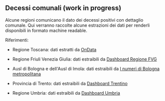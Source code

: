## Decessi comunali (work in progress)

Alcune regioni comunicano il dato dei decessi positivi con dettaglio comunale. Qui verranno raccolte alcune estrazioni dei dati per renderli disponibili in formato machine readable.


Riferimenti:

- Regione Toscana: dati estratti da [OnData](https://github.com/ondata/covid19italia/tree/master/webservices/regioneToscana)

- Regione Friuli Venezia Giulia: dati estraibili da [Dashboard Regione FVG](https://covid19map.protezionecivile.fvg.it//data.csv)

- Ausl di Bologna e dell'Ausl di Imola: dati estraibili da [I numeri di Bologna metropolitana](http://inumeridibolognametropolitana.it/studi-e-ricerche/covid19-dati-dei-territori-dellausl-di-bologna-e-dellausl-di-imola)

- Provincia di Trento: dati estraibili da [Dashboard Trentino](https://patn.maps.arcgis.com/apps/opsdashboard/index.html#/30d39ef2c83a47d285512a4685235843)

- Regione Umbria: dati estraibili da [Dashboard Umbria](https://coronavirus.regione.umbria.it/comuni#)
